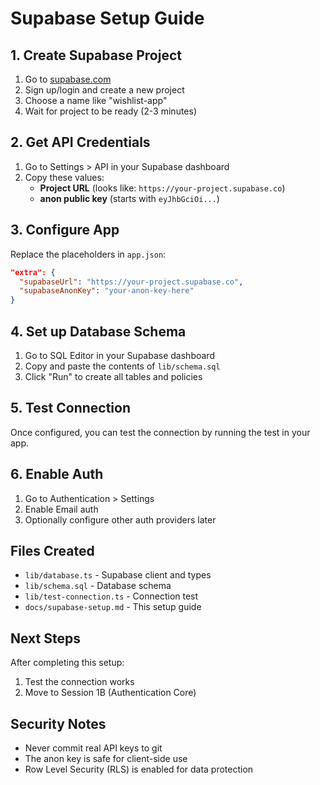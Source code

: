# Supabase Setup Guide

## 1. Create Supabase Project

1. Go to [supabase.com](https://supabase.com)
2. Sign up/login and create a new project
3. Choose a name like "wishlist-app" 
4. Wait for project to be ready (2-3 minutes)

## 2. Get API Credentials

1. Go to Settings > API in your Supabase dashboard
2. Copy these values:
   - **Project URL** (looks like: `https://your-project.supabase.co`)
   - **anon public key** (starts with `eyJhbGciOi...`)

## 3. Configure App

Replace the placeholders in `app.json`:

```json
"extra": {
  "supabaseUrl": "https://your-project.supabase.co",
  "supabaseAnonKey": "your-anon-key-here"
}
```

## 4. Set up Database Schema

1. Go to SQL Editor in your Supabase dashboard
2. Copy and paste the contents of `lib/schema.sql`
3. Click "Run" to create all tables and policies

## 5. Test Connection

Once configured, you can test the connection by running the test in your app.

## 6. Enable Auth

1. Go to Authentication > Settings
2. Enable Email auth
3. Optionally configure other auth providers later

## Files Created

- `lib/database.ts` - Supabase client and types
- `lib/schema.sql` - Database schema 
- `lib/test-connection.ts` - Connection test
- `docs/supabase-setup.md` - This setup guide

## Next Steps

After completing this setup:
1. Test the connection works
2. Move to Session 1B (Authentication Core)

## Security Notes

- Never commit real API keys to git
- The anon key is safe for client-side use
- Row Level Security (RLS) is enabled for data protection